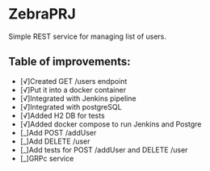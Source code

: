# ZebraPRJ
Simple REST service for managing list of users.
## Table of improvements:
- [√]Created GET /users endpoint
- [√]Put it into a docker container
- [√]Integrated with Jenkins pipeline
- [√]Integrated with postgreSQL
- [√]Added H2 DB for tests
- [√]Added docker compose to run Jenkins and Postgre
- [_]Add POST /addUser
- [_]Add DELETE /user
- [_]Add tests for POST /addUser and DELETE /user
- [_]GRPc service
